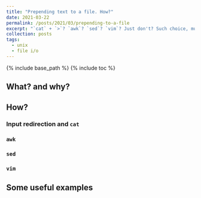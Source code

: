 ```yaml
---
title: "Prepending text to a file. How?"
date: 2021-03-22
permalink: /posts/2021/03/prepending-to-a-file
excerpt: "`cat` + `>`? `awk`? `sed`? `vim`? Just don't? Such choice, much wow.<br>"
collection: posts
tags:
  - unix
  - file i/o
---
```


{% include base_path %}
{% include toc %}

## What? and why?

## How?

### Input redirection and `cat`

### `awk`

### `sed`

### `vim`

## Some useful examples

